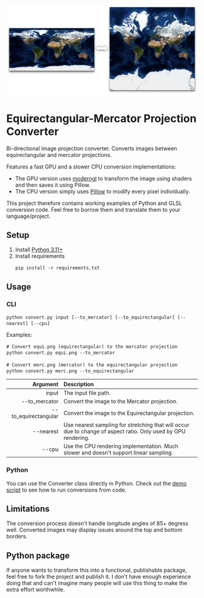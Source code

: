 ![](img/preview.png)

# Equirectangular-Mercator Projection Converter

Bi-directional image projection converter. Converts images between equirectangular and mercator projections.

Features a fast GPU and a slower CPU conversion implementations:

- The GPU version uses [moderngl](https://github.com/moderngl/moderngl) to transform the image using shaders and then saves it using Pillow.
- The CPU version simply uses [Pillow](https://github.com/python-pillow/Pillow) to modify every pixel individually.

This project therefore contains working examples of Python and GLSL conversion code. Feel free to borrow them and translate them to your language/project.

## Setup

1. Install [Python 3.11+](https://www.python.org/downloads/)
1. Install requirements
    ```
    pip install -r requirements.txt
    ```

## Usage

### CLI

```shell
python convert.py input [--to_mercator] [--to_equirectangular] [--nearest] [--cpu]
```

Examples:

```shell
# Convert equi.png (equirectangular) to the mercator projection
python convert.py equi.png --to_mercator

# Convert merc.png (mercator) to the equirectangular projection
python convert.py merc.png --to_equirectangular
```

| Argument | Description |
| --: | :-- |
| input | The input file path. |
| --to_mercator | Convert the image to the Mercator projection. |
| --to_equirectangular | Convert the image to the Equirectangular projection. |
| --nearest | Use nearest sampling for stretching that will occur due to change of aspect ratio. Only used by GPU rendering. |
| --cpu | Use the CPU rendering implementation. Much slower and doesn't support linear sampling. |

### Python

You can use the Converter class directly in Python. Check out the [demo script](demo.py) to see how to run conversions from code.

## Limitations

The conversion process doesn't handle longitude angles of 85+ degress well. Converted images may display issues around the top and bottom borders.

## Python package

If anyone wants to transform this into a functional, publishable package, feel free to fork the project and publish it. I don't have enough experience doing that and can't imagine many people will use this thing to make the extra effort worthwhile.